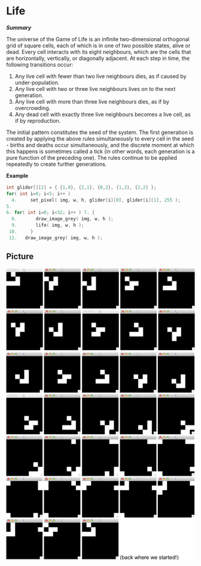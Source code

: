 # Life

***Summary***

The universe of the Game of Life is an infinite two-dimensional orthogonal grid of square cells, each of which is in one of two possible states, alive or dead. Every cell interacts with its eight neighbours, which are the cells that are horizontally, vertically, or diagonally adjacent. At each step in time, the following transitions occur:

1. Any live cell with fewer than two live neighbours dies, as if caused by under-population.
2. Any live cell with two or three live neighbours lives on to the next generation.
3. Any live cell with more than three live neighbours dies, as if by overcrowding.
4. Any dead cell with exactly three live neighbours becomes a live cell, as if by reproduction.

The initial pattern constitutes the seed of the system. The first generation is created by applying the above rules simultaneously to every cell in the seed - births and deaths occur simultaneously, and the discrete moment at which this happens is sometimes called a tick (in other words, each generation is a pure function of the preceding one). The rules continue to be applied repeatedly to create further generations.

**Example**

```C
int glider[][2] = { {1,0}, {2,1}, {0,2}, {1,2}, {2,2} };
for( int i=0; i<5; i++ )
  4.     set_pixel( img, w, h, glider[i][0], glider[i][1], 255 );
5.
6. for( int i=0; i<32; i++ ) 7. {
  8.       draw_image_grey( img, w, h );
  9.       life( img, w, h );
 10.     }
 11.   draw_image_grey( img, w, h ); 
```

## Picture
![](https://github.com/OkeyDokeyYooo/life/blob/master/1.png)
![](https://github.com/OkeyDokeyYooo/life/blob/master/2.png)
